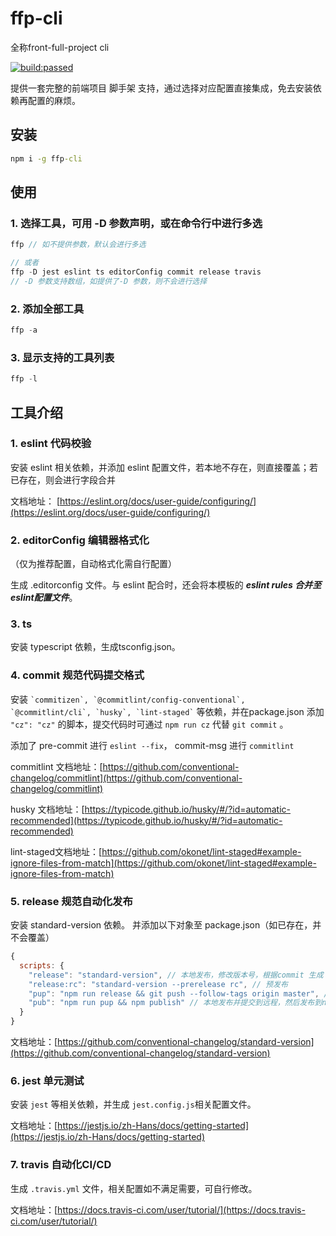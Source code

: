 # ffp-cli
全称front-full-project cli

<a href="https://github.com/ma125120/ffp-cli">
  <img src="https://www.travis-ci.com/ma125120/ffp-cli.svg?branch=main&status=passed" alt="build:passed">
</a>


提供一套完整的前端项目 脚手架 支持，通过选择对应配置直接集成，免去安装依赖再配置的麻烦。
## 安装
```cmd
npm i -g ffp-cli
```

## 使用
### 1. 选择工具，可用 -D 参数声明，或在命令行中进行多选
```js
ffp // 如不提供参数，默认会进行多选

// 或者
ffp -D jest eslint ts editorConfig commit release travis
// -D 参数支持数组，如提供了-D 参数，则不会进行选择

```
### 2. 添加全部工具
```js
ffp -a
```

### 3. 显示支持的工具列表
```js
ffp -l
```

## 工具介绍
### 1. eslint 代码校验

安装 eslint 相关依赖，并添加 eslint 配置文件，若本地不存在，则直接覆盖；若已存在，则会进行字段合并

文档地址： [https://eslint.org/docs/user-guide/configuring/](https://eslint.org/docs/user-guide/configuring/)
### 2. editorConfig 编辑器格式化
（仅为推荐配置，自动格式化需自行配置）

生成 .editorconfig 文件。与 eslint 配合时，还会将本模板的 ***eslint rules 合并至 eslint配置文件***。

### 3. ts

安装 typescript 依赖，生成tsconfig.json。

### 4. commit 规范代码提交格式
安装 ``` `commitizen`, `@commitlint/config-conventional`, `@commitlint/cli`, `husky`, `lint-staged` ``` 等依赖，并在package.json 添加 ``` "cz": "cz" ``` 的脚本，提交代码时可通过 ```npm run cz``` 代替 ```git commit``` 。

添加了 pre-commit 进行 ```eslint --fix```， commit-msg 进行 ``` commitlint ```

commitlint 文档地址：[https://github.com/conventional-changelog/commitlint](https://github.com/conventional-changelog/commitlint)

husky 文档地址：[https://typicode.github.io/husky/#/?id=automatic-recommended](https://typicode.github.io/husky/#/?id=automatic-recommended)

lint-staged文档地址：[https://github.com/okonet/lint-staged#example-ignore-files-from-match](https://github.com/okonet/lint-staged#example-ignore-files-from-match)

### 5. release 规范自动化发布

安装 standard-version 依赖。
并添加以下对象至 package.json（如已存在，并不会覆盖）
```js
{
  scripts: {
    "release": "standard-version", // 本地发布，修改版本号，根据commit 生成 changelog.md，不提交代码
    "release:rc": "standard-version --prerelease rc", // 预发布
    "pup": "npm run release && git push --follow-tags origin master", // 本地发布并提交到远程
    "pub": "npm run pup && npm publish" // 本地发布并提交到远程，然后发布到npm
  }
}
```
文档地址：[https://github.com/conventional-changelog/standard-version](https://github.com/conventional-changelog/standard-version)
### 6. jest 单元测试

安装 ```jest``` 等相关依赖，并生成 ```jest.config.js```相关配置文件。

文档地址：[https://jestjs.io/zh-Hans/docs/getting-started](https://jestjs.io/zh-Hans/docs/getting-started)
### 7. travis 自动化CI/CD

生成 ```.travis.yml``` 文件，相关配置如不满足需要，可自行修改。

文档地址：[https://docs.travis-ci.com/user/tutorial/](https://docs.travis-ci.com/user/tutorial/)
